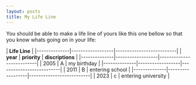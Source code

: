 ```yaml
---
layout: posts
title: My Life Line
---
```

You should be able to make a life line of yours like this one bellow so that you know whats going on in your life:

|                       **Life Line**                        |
|--------------|------------------|--------------------------|
|   **year**   |   **priority**   |     **discriptions**     |
|--------------|------------------|--------------------------|
|     2005     |        A         |   my birthday            |
|--------------|------------------|--------------------------|
|     2011     |        B         |   entering school        |
|--------------|------------------|--------------------------|
|     2023     |        c         |   entering university    |